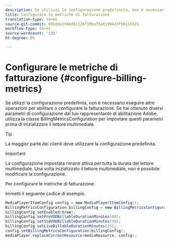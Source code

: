 ```yaml
---
description: Se utilizzi la configurazione predefinita, non è necessario eseguire altre operazioni per abilitare o configurare la fatturazione. Se hai ottenuto diversi parametri di configurazione dal tuo rappresentante di abilitazione Adobe, utilizza la classe BillingMetricsConfiguration per impostare questi parametri prima di inizializzare il lettore multimediale.
title: Configurare le metriche di fatturazione
translation-type: tm+mt
source-git-commit: 89bdda1d4bd5c126f19ba75a819942df901183d1
workflow-type: tm+mt
source-wordcount: '135'
ht-degree: 0%

---
```



# Configurare le metriche di fatturazione {#configure-billing-metrics}

Se utilizzi la configurazione predefinita, non è necessario eseguire altre operazioni per abilitare o configurare la fatturazione. Se hai ottenuto diversi parametri di configurazione dal tuo rappresentante di abilitazione Adobe, utilizza la classe BillingMetricsConfiguration per impostare questi parametri prima di inizializzare il lettore multimediale.

>[!TIP]
>
>La maggior parte dei clienti deve utilizzare la configurazione predefinita.

>[!IMPORTANT]
>
>La configurazione impostata rimane attiva per tutta la durata del lettore multimediale. Una volta inizializzato il lettore multimediale, non è possibile modificare la configurazione.

Per configurare le metriche di fatturazione:

Immetti il seguente codice di esempio.

```java
MediaPlayerItemConfig config = new MediaPlayerItemConfig(); 
BillingMetricsConfiguration billingConfig = new BillingMetricsConfiguration(); 
billingConfig.setEnabled(true); 
billingConfig.setProVODBillableDurationMinutes(60); 
billingConfig.setStdVODBillableDurationMinutes(30); 
billingConfig.setLiveBillableDurationMinutes(15); 
config.setBillingMetricsConfiguration(billingConfig); 
mediaPlayer.replaceCurrentResource(mediaResource, config);
```
